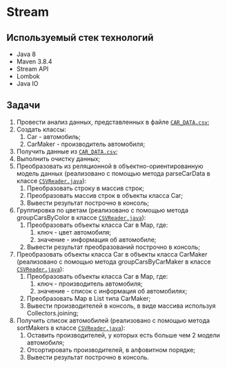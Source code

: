 # Stream

## Используемый стек технологий

- Java 8
- Maven 3.8.4
- Stream API
- Lombok
- Java IO

## Задачи

1. Провести анализ данных, представленных в файле [`CAR_DATA.csv`][1];
2. Создать классы:
   1. Car - автомобиль;
   2. CarMaker - производитель автомобиля;
3. Получить данные из [`CAR_DATA.csv`][1];
4. Выполнить очистку данных;
5. Преобразовать из реляционной в объектно-ориентированную модель данных (реализовано с помощью метода parseCarData в классе [`CSVReader.java`][2]):
   1. Преобразовать строку в массив строк;
   2. Преобразовать массив строк в объекты класса Car;
   3. Вывести результат построчно в консоль;
6. Группировка по цветам (реализовано с помощью метода groupCarsByColor в классе [`CSVReader.java`][2]):
   1. Преобразовать объекты класса Car в Map, где:
      1. ключ - цвет автомобиля;
      2. значение - информация об автомобиле;
   2. Вывести результат преобразований построчно в консоль;
7. Преобразовать объекты класса Car в объекты класса CarMaker (реализовано с помощью метода groupCarsByCarMaker в классе [`CSVReader.java`][2]):
   1. Преобразовать объекты класса Car в Map, где:
       1. ключ - производитель автомобиля;
       2. значение - список с информация об автомобилях;
   2. Преобразовать Map в List типа CarMaker;
   3. Вывести производителей в консоль, в виде массива используя Collectors.joining;
8. Получить список автомобилей (реализовано с помощью метода sortMakers в классе [`CSVReader.java`][2]):
   1. Оставить производителей, у которых есть больше чем 2 модели автомобиля;
   2. Отсортировать производителей, в алфовитном порядке;
   3. Вывести результат построчно в консоль.

[1]: ./src/main/resources/CAR_DATA.csv
[2]: ./src/main/java/utils/CSVReader.java
